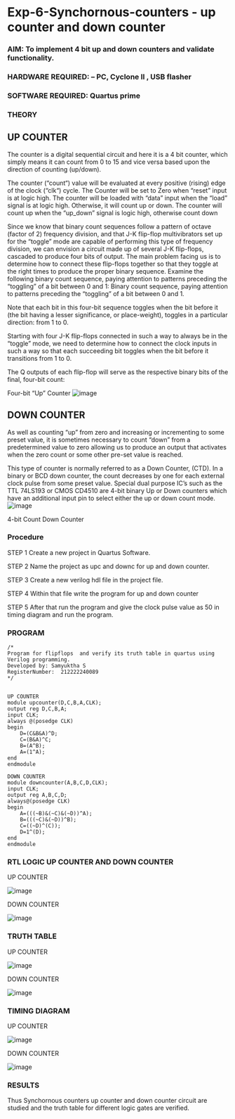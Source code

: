 # Exp-6-Synchornous-counters - up counter and down counter 
### AIM: To implement 4 bit up and down counters and validate  functionality.
### HARDWARE REQUIRED:  – PC, Cyclone II , USB flasher
### SOFTWARE REQUIRED:   Quartus prime
### THEORY 

## UP COUNTER 
The counter is a digital sequential circuit and here it is a 4 bit counter, which simply means it can count from 0 to 15 and vice versa based upon the direction of counting (up/down). 

The counter (“count“) value will be evaluated at every positive (rising) edge of the clock (“clk“) cycle.
The Counter will be set to Zero when “reset” input is at logic high.
The counter will be loaded with “data” input when the “load” signal is at logic high. Otherwise, it will count up or down.
The counter will count up when the “up_down” signal is logic high, otherwise count down

Since we know that binary count sequences follow a pattern of octave (factor of 2) frequency division, and that J-K flip-flop multivibrators set up for the “toggle” mode are capable of performing this type of frequency division, we can envision a circuit made up of several J-K flip-flops, cascaded to produce four bits of output.
The main problem facing us is to determine how to connect these flip-flops together so that they toggle at the right times to produce the proper binary sequence.
Examine the following binary count sequence, paying attention to patterns preceding the “toggling” of a bit between 0 and 1:
Binary count sequence, paying attention to patterns preceding the “toggling” of a bit between 0 and 1.

Note that each bit in this four-bit sequence toggles when the bit before it (the bit having a lesser significance, or place-weight), toggles in a particular direction: from 1 to 0.



 
 

Starting with four J-K flip-flops connected in such a way to always be in the “toggle” mode, we need to determine how to connect the clock inputs in such a way so that each succeeding bit toggles when the bit before it transitions from 1 to 0.

The Q outputs of each flip-flop will serve as the respective binary bits of the final, four-bit count:

 
 

Four-bit “Up” Counter
![image](https://user-images.githubusercontent.com/36288975/169644758-b2f4339d-9532-40c5-af40-8f4f8c942e2c.png)



## DOWN COUNTER 

As well as counting “up” from zero and increasing or incrementing to some preset value, it is sometimes necessary to count “down” from a predetermined value to zero allowing us to produce an output that activates when the zero count or some other pre-set value is reached.

This type of counter is normally referred to as a Down Counter, (CTD). In a binary or BCD down counter, the count decreases by one for each external clock pulse from some preset value. Special dual purpose IC’s such as the TTL 74LS193 or CMOS CD4510 are 4-bit binary Up or Down counters which have an additional input pin to select either the up or down count mode.
![image](https://user-images.githubusercontent.com/36288975/169644844-1a14e123-7228-4ed8-81a9-eb937dff4ac8.png)


4-bit Count Down Counter
### Procedure
STEP 1 Create a new project in Quartus Software.

STEP 2 Name the project as upc and downc for up and down counter.

STEP 3 Create a new verilog hdl file in the project file.

STEP 4 Within that file write the program for up and down counter

STEP 5 After that run the program and give the clock pulse value as 50 in timing diagram and run the program.



### PROGRAM 
```
/*
Program for flipflops  and verify its truth table in quartus using Verilog programming.
Developed by: Samyuktha S
RegisterNumber:  212222240089
*/


UP COUNTER
module upcounter(D,C,B,A,CLK);
output reg D,C,B,A;
input CLK;
always @(posedge CLK)
begin
	D=(C&B&A)^D;
	C=(B&A)^C;
	B=(A^B);
	A=(1^A);
end
endmodule

DOWN COUNTER
module downcounter(A,B,C,D,CLK);
input CLK;
output reg A,B,C,D;
always@(posedge CLK)
begin
	A=(((~B)&(~C)&(~D))^A);
	B=(((~C)&(~D))^B);
	C=((~D)^(C));
	D=1^(D);
end
endmodule

```
### RTL LOGIC UP COUNTER AND DOWN COUNTER  

UP COUNTER

![image](https://github.com/SamyukthaSreenivasan/Exp-7-Synchornous-counters-/assets/119475703/926eefb7-f0d1-4aef-836b-58888782f0d6)

DOWN COUNTER

![image](https://github.com/SamyukthaSreenivasan/Exp-7-Synchornous-counters-/assets/119475703/50c65be1-7025-4f5d-b5ab-555fedeb6cc9)

### TRUTH TABLE  

UP COUNTER

![image](https://github.com/SamyukthaSreenivasan/Exp-7-Synchornous-counters-/assets/119475703/41bf1404-33cc-4da0-8651-7776c256088c)

DOWN COUNTER

![image](https://github.com/SamyukthaSreenivasan/Exp-7-Synchornous-counters-/assets/119475703/bcf443ef-4977-4374-895a-5b4f6f7932a3)


### TIMING DIAGRAM

UP COUNTER

![image](https://github.com/SamyukthaSreenivasan/Exp-7-Synchornous-counters-/assets/119475703/ffd34e33-ac9a-49eb-8f22-e8337a2dd041)


DOWN COUNTER

![image](https://github.com/SamyukthaSreenivasan/Exp-7-Synchornous-counters-/assets/119475703/5b02c91b-328d-41f7-92be-1212dda80062)


### RESULTS 

Thus Synchornous counters up counter and down counter circuit are studied and the truth table for different logic gates are verified.
